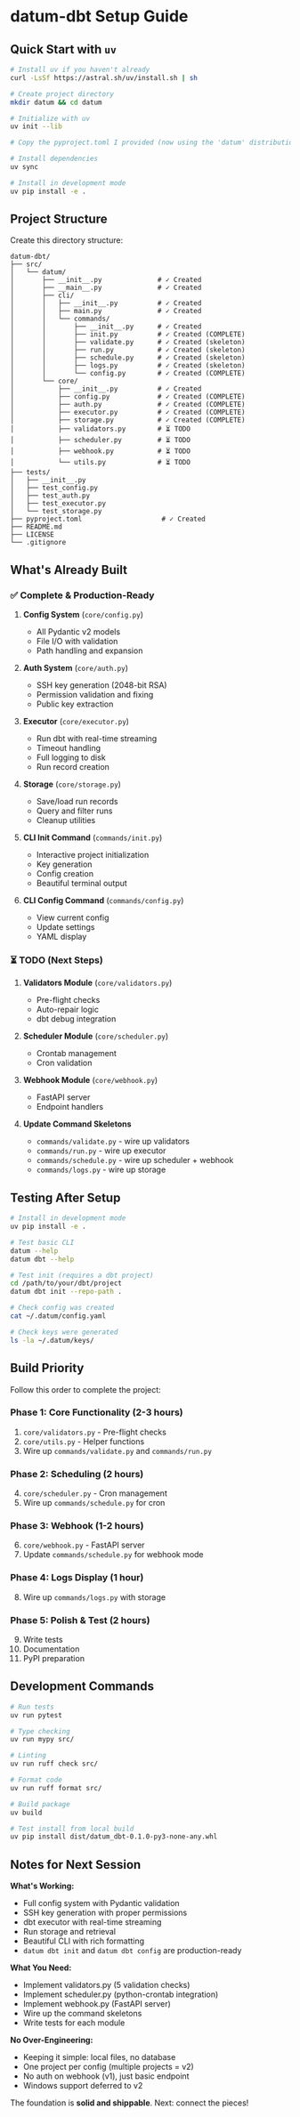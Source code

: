 # datum-dbt Setup Guide

## Quick Start with `uv`

```bash
# Install uv if you haven't already
curl -LsSf https://astral.sh/uv/install.sh | sh

# Create project directory
mkdir datum && cd datum

# Initialize with uv
uv init --lib

# Copy the pyproject.toml I provided (now using the 'datum' distribution name)

# Install dependencies
uv sync

# Install in development mode
uv pip install -e .
```

## Project Structure

Create this directory structure:

```
datum-dbt/
├── src/
│   └── datum/
│       ├── __init__.py              # ✓ Created
│       ├── __main__.py              # ✓ Created
│       ├── cli/
│       │   ├── __init__.py          # ✓ Created
│       │   ├── main.py              # ✓ Created
│       │   └── commands/
│       │       ├── __init__.py      # ✓ Created
│       │       ├── init.py          # ✓ Created (COMPLETE)
│       │       ├── validate.py      # ✓ Created (skeleton)
│       │       ├── run.py           # ✓ Created (skeleton)
│       │       ├── schedule.py      # ✓ Created (skeleton)
│       │       ├── logs.py          # ✓ Created (skeleton)
│       │       └── config.py        # ✓ Created (COMPLETE)
│       └── core/
│           ├── __init__.py          # ✓ Created
│           ├── config.py            # ✓ Created (COMPLETE)
│           ├── auth.py              # ✓ Created (COMPLETE)
│           ├── executor.py          # ✓ Created (COMPLETE)
│           ├── storage.py           # ✓ Created (COMPLETE)
│           ├── validators.py        # ⏳ TODO
│           ├── scheduler.py         # ⏳ TODO
│           ├── webhook.py           # ⏳ TODO
│           └── utils.py             # ⏳ TODO
├── tests/
│   ├── __init__.py
│   ├── test_config.py
│   ├── test_auth.py
│   ├── test_executor.py
│   └── test_storage.py
├── pyproject.toml                    # ✓ Created
├── README.md
├── LICENSE
└── .gitignore
```

## What's Already Built

### ✅ **Complete & Production-Ready**
1. **Config System** (`core/config.py`)
   - All Pydantic v2 models
   - File I/O with validation
   - Path handling and expansion
   
2. **Auth System** (`core/auth.py`)
   - SSH key generation (2048-bit RSA)
   - Permission validation and fixing
   - Public key extraction

3. **Executor** (`core/executor.py`)
   - Run dbt with real-time streaming
   - Timeout handling
   - Full logging to disk
   - Run record creation

4. **Storage** (`core/storage.py`)
   - Save/load run records
   - Query and filter runs
   - Cleanup utilities

5. **CLI Init Command** (`commands/init.py`)
   - Interactive project initialization
   - Key generation
   - Config creation
   - Beautiful terminal output

6. **CLI Config Command** (`commands/config.py`)
   - View current config
   - Update settings
   - YAML display

### ⏳ **TODO (Next Steps)**

1. **Validators Module** (`core/validators.py`)
   - Pre-flight checks
   - Auto-repair logic
   - dbt debug integration

2. **Scheduler Module** (`core/scheduler.py`)
   - Crontab management
   - Cron validation

3. **Webhook Module** (`core/webhook.py`)
   - FastAPI server
   - Endpoint handlers

4. **Update Command Skeletons**
   - `commands/validate.py` - wire up validators
   - `commands/run.py` - wire up executor
   - `commands/schedule.py` - wire up scheduler + webhook
   - `commands/logs.py` - wire up storage

## Testing After Setup

```bash
# Install in development mode
uv pip install -e .

# Test basic CLI
datum --help
datum dbt --help

# Test init (requires a dbt project)
cd /path/to/your/dbt/project
datum dbt init --repo-path .

# Check config was created
cat ~/.datum/config.yaml

# Check keys were generated
ls -la ~/.datum/keys/
```

## Build Priority

Follow this order to complete the project:

### Phase 1: Core Functionality (2-3 hours)
1. `core/validators.py` - Pre-flight checks
2. `core/utils.py` - Helper functions
3. Wire up `commands/validate.py` and `commands/run.py`

### Phase 2: Scheduling (2 hours)
4. `core/scheduler.py` - Cron management
5. Wire up `commands/schedule.py` for cron

### Phase 3: Webhook (1-2 hours)
6. `core/webhook.py` - FastAPI server
7. Update `commands/schedule.py` for webhook mode

### Phase 4: Logs Display (1 hour)
8. Wire up `commands/logs.py` with storage

### Phase 5: Polish & Test (2 hours)
9. Write tests
10. Documentation
11. PyPI preparation

## Development Commands

```bash
# Run tests
uv run pytest

# Type checking
uv run mypy src/

# Linting
uv run ruff check src/

# Format code
uv run ruff format src/

# Build package
uv build

# Test install from local build
uv pip install dist/datum_dbt-0.1.0-py3-none-any.whl
```

## Notes for Next Session

**What's Working:**
- Full config system with Pydantic validation
- SSH key generation with proper permissions
- dbt executor with real-time streaming
- Run storage and retrieval
- Beautiful CLI with rich formatting
- `datum dbt init` and `datum dbt config` are production-ready

**What You Need:**
- Implement validators.py (5 validation checks)
- Implement scheduler.py (python-crontab integration)
- Implement webhook.py (FastAPI server)
- Wire up the command skeletons
- Write tests for each module

**No Over-Engineering:**
- Keeping it simple: local files, no database
- One project per config (multiple projects = v2)
- No auth on webhook (v1), just basic endpoint
- Windows support deferred to v2

The foundation is **solid and shippable**. Next: connect the pieces!
